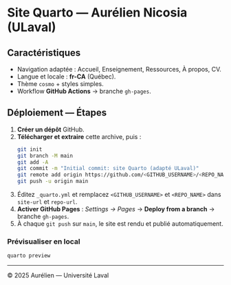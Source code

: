 # Site Quarto — Aurélien Nicosia (ULaval)

## Caractéristiques
- Navigation adaptée : Accueil, Enseignement, Ressources, À propos, CV.
- Langue et locale : **fr-CA** (Québec).
- Thème `cosmo` + styles simples.
- Workflow **GitHub Actions** → branche `gh-pages`.

## Déploiement — Étapes

1. **Créer un dépôt** GitHub.  
2. **Télécharger et extraire** cette archive, puis :
   ```bash
   git init
   git branch -M main
   git add -A
   git commit -m "Initial commit: site Quarto (adapté ULaval)"
   git remote add origin https://github.com/<GITHUB_USERNAME>/<REPO_NAME>.git
   git push -u origin main
   ```
3. Éditez `_quarto.yml` et remplacez `<GITHUB_USERNAME>` et `<REPO_NAME>` dans `site-url` et `repo-url`.
4. **Activer GitHub Pages** : *Settings → Pages* → **Deploy from a branch** → branche `gh-pages`.
5. À chaque `git push` sur `main`, le site est rendu et publié automatiquement.

### Prévisualiser en local
```bash
quarto preview
```

---

© 2025 Aurélien — Université Laval

